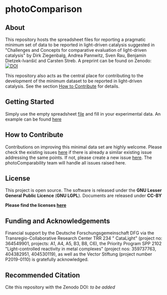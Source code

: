 # photoComparison

## About

This repository hosts the spreadsheet files for reporting a pragmatic minimum set of data to be reported in light-driven
catalysis suggested in "Challenges and Concepts for comparative evaluation of light-driven catalysis" by Dirk
Ziegenbalg, Andrea Pannwitz, Sven Rau, Benjamin Dietzek-Ivanšić and Carsten Streb. A preprint can be found on
Zenodo: [![DOI](https://zenodo.org/badge/DOI/10.5281/zenodo.5575038.svg)](https://doi.org/10.5281/zenodo.5575038)

This repository also acts as the central place for contributing to the development of the minimum dataset to be reported
in light-driven catalysis. See the section [How to Contribute](#how-to-contribute) for details.

## Getting Started

Simply use the empty spreadsheet [file](./photoComparison-worksheet_empty.xlsx) and fill in your experimental data.
An example can be found [here](./photoComparison-worksheet_example.xlsx)

## How to Contribute

Contributions on improving this minimal data set are highly welcome. Please check the existing
issues [here](https://github.com/photonZfeed/photoComparison/issues) if there is already a similar existing issue
addressing the same points. If not, please create a new
issue [here](https://github.com/photonZfeed/photoComparison/issues/new/choose). The photoComparability team will
handle all issues raised here.

## License

This project is open source. The software is released under the **GNU Lesser General Public Licence** (**GNU LGPL**).
Documents are released under **CC-BY**

**Please find the licenses [here](./License.md)**

## Funding and Acknowledgements

Financial support by the Deutsche Forschungsgemeinschaft DFG via the Transregio-Collaborative Research Center TRR 234 "
CataLight" (project no: 364549901, projects: A1, A4, A5, B3, B8, C6), the Priority Program SPP 2102 "Light-controlled
reactivity in metal complexes" (project nos: 359737763, 404382951, 404530119), as well as the Vector Stiftung (project
number P2019-0110) is gratefully acknowledged.

## Recommended Citation

Cite this repository with the Zenodo DOI: *to be added*